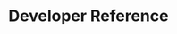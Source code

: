 ---
id: developer-reference
title: Developer Reference
description: Explore our developer documentation and find out how to extend Infinite Flight with our APIs.
order: 6
---